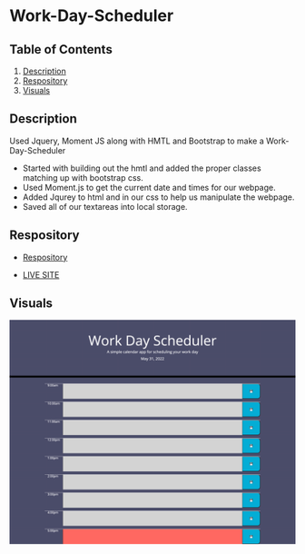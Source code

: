 # Work-Day-Scheduler



## Table of Contents
1. [Description](#discription)
2. [Respository](#respository)
3. [Visuals](#visuals)


## Description
Used Jquery, Moment JS along with HMTL and Bootstrap to make a Work-Day-Scheduler

- Started with building out the hmtl and added the proper classes matching up with bootstrap css.
- Used Moment.js to get the current date and times for our webpage.
- Added Jqurey to html and in our css to help us manipulate the webpage.
- Saved all of our textareas into local storage.



## Respository 


- [Respository](https://github.com/VarunTanna/Work-Day-Scheduler)

- [LIVE SITE](https://varuntanna.github.io/Work-Day-Scheduler/)


## Visuals

![Work Day](Work-Day-Scheduler.png)
